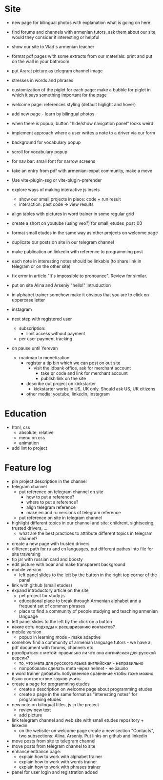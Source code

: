 


# Site
* new page for bilingual photos with explanation what is going on here
* find forums and channels with armenian tutors, ask them about our site, would they consider it interesting or helpful
* show our site to Vlad's armenian teacher
* format pdf pages with some extracts from our materials: print and put on the wall in your bathroom
* put Ararat picture as telegram channel image
* stresses in words and phrases
* customization of the piglet for each page: make a bubble for piglet in which it says something important for the page
* welcome page: references styling (default higlight and hover)
* add new page - learn by bilingual photos
* when there is popup, button "hide/show navigation panel" looks weird
* implement approach where a user writes a note to a driver via our form
* background for vocabulary popup
* scroll for vocabulary popup
* for nav bar: small font for narrow screens
* take an entry from pdf with armenian-expat community, make a move
* Use vite-plugin-ssg or vite-plugin-prerender
* explore ways of making interactive js insets 
  * show our small projects in place: code + run result
  * interaction: past code -> view results
* align tables with pictures in word trainer in some regular grid
* create a short on youtube (using veo?) for small_etudes_post_00
* format small etudes in the same way as other projects on welcome page
* duplicate our posts on site in our telegram channel
* make publication on linkedin with reference to programming post
* each note in interesting notes should be linkable (to share link in telegram or on the other site)
* fix error in article "It's impossible to pronounce". Review for similar.
* put on site Alina and Arseniy "hello!" intruduction
* in alphabet trainer somehow make it obvious that you are to click on uppercase letter
* instagram
* next step with registered user
  * subscription:
    * limit access without payment
  * per user payment tracking


* on pause until Yerevan
  * roadmap to monetization
    * register a tip bin which we can post on out site
      * visit the idbank office, ask for merchant account
        * take qr code and link for merchant account
        * publish link on the site
    * describe out project on kickstarter
      * kickstarter works in US, UK only. Should ask US, UK citizens
    * other media: youtube, linkedin, instagram



# Education
* html, css
  * absolute, relative
  * menu on css
  * animation
* add lint to project

# Feature log
* pin project description in the channel
* telegram channel
  * put reference on telegram channel on site
    * how to put a reference?
    * where to put a reference?
    * align telegram reference
    * make en and ru versions of telegram reference
  * put reference on site in telegram channel
* highlight different topics in our channel and site: childrent, sightseeing, trusted drivers, ...
  * what are the best practices to attribute different topics in telegram channel?
* create a new page with trusted drivers
* different path for ru and en languages, put different pathes into file for site traversing
* tip jar with russian card and boosty
* edit picture with boar and make transparent background
* mobile version
  * left panel slides to the left by the button in the right top corner of the panel
* link with github (small etudes)
* expand introductory article on the site
  * pet project for study js
  * educational place to break through Armenian alphabet and a frequent set of common phrases
  * place to find a community of people studying and teaching armenian language
* left panel slides to the left by the click on a button
* какие есть подходы к расшариванию контактов?
* mobile version
  * popup in learning mode - make adaptive
* somehow find a community of armenian language tutors - we have a pdf document with forums, channels etc
* разобраться с метой: правильно ли что она английская для русской версии?
  * то, что мета для русского языка английская - неправильно
  * попробовали сделать meta через helmet - не зашло
* в word trainer добавить побуквенное сравнение чтобы тоже можно было соответствие звуков учить
* create a page for programming etudes
  * create a description on welcome page about programming etudes
  * create a page in the same format as "interesting notes" for programming etudes
* new note on bilingual titles, js in the project
  * review new text
  * add picture
* link telegram channel and web site with small etudes repository + linkedin
  * on the website: on welcome page create a new section "Contacts", two subsections: Alina, Arseniy. Put links on github and linkedin
* move posts from site to telegram channel
* move posts from telegram channel to site
* enhance entrance page:
  * explain how to work with alphabet trainer
  * explain how to work with words trainer
  * explain how to work with phrases trainer
* panel for user login and registration added
